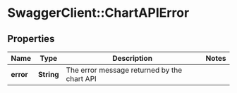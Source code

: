 # SwaggerClient::ChartAPIError

## Properties
Name | Type | Description | Notes
------------ | ------------- | ------------- | -------------
**error** | **String** | The error message returned by the chart API | 



